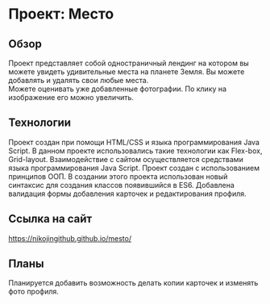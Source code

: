 # Проект: Место

## Обзор
Проект представляет собой одностраничный лендинг на котором вы можете увидеть удивительные места на планете Земля.
Вы можете добавлять и удалять свои любые места.  
Можете оценивать уже добавленные фотографии. 
По клику на изображение его можно увеличить.


## Технологии
Проект создан при помощи HTML/CSS и языка программирования Java Script.
В данном проекте использовались такие технологии как Flex-box, Grid-layout. 
Взаимодействие с сайтом осуществляется средствами языка программирования Java Script. 
Проект создан с использованием принципов ООП.
В создании этого проекта использован новый синтаксис для создания классов появившийся в ES6.
Добавлена валидация формы добавления карточек и редактирования профиля.

## Ссылка на сайт
https://nikojingithub.github.io/mesto/

## Планы
Планируется добавить возможность делать копии карточек и изменять фото профиля.
